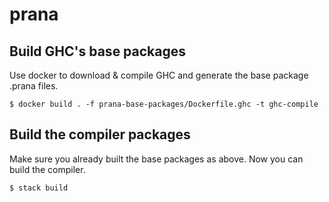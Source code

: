 # prana

## Build GHC's base packages

Use docker to download & compile GHC and generate the base package
.prana files.

    $ docker build . -f prana-base-packages/Dockerfile.ghc -t ghc-compile

## Build the compiler packages

Make sure you already built the base packages as above. Now you can
build the compiler.

    $ stack build
